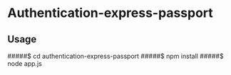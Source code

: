 # Authentication-express-passport
## Usage

#####$ cd authentication-express-passport
#####$ npm install
#####$ node app.js
